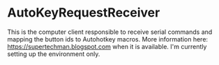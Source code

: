 # AutoKeyRequestReceiver
This is the computer client responsible to receive serial commands and mapping the button ids to 
Autohotkey macros. More information here: https://supertechman.blogspot.com  when it is available. I'm currently
setting up the environment only.